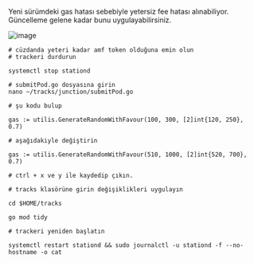 Yeni sürümdeki gas hatası sebebiyle yetersiz fee hatası alınabiliyor. 
Güncelleme gelene kadar bunu uygulayabilirsiniz.

![image](https://github.com/neuweltgeld/Airchains_/assets/101174090/c4651e1c-ee88-4a65-8a01-bffaf56035a0)

```console
# cüzdanda yeteri kadar amf token olduğuna emin olun
# trackeri durdurun

systemctl stop stationd

# submitPod.go dosyasına girin
nano ~/tracks/junction/submitPod.go

# şu kodu bulup 

gas := utilis.GenerateRandomWithFavour(100, 300, [2]int{120, 250}, 0.7)

# aşağıdakiyle değiştirin

gas := utilis.GenerateRandomWithFavour(510, 1000, [2]int{520, 700}, 0.7)

# ctrl + x ve y ile kaydedip çıkın.

# tracks klasörüne girin değişiklikleri uygulayın

cd $HOME/tracks

go mod tidy

# trackeri yeniden başlatın

systemctl restart stationd && sudo journalctl -u stationd -f --no-hostname -o cat
```
